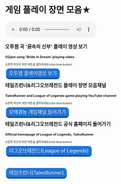 # 게임 플레이 장면 모음★
<html>

<head>
<style>
.btn{text-decoration: none; font-size:1rem; color:white; padding:5px 10px 5px 10px;
margin:3px; border-radius: 10px; transition:all 0.1s; text-shadow: 0px -1px rgba(0,0,0,0.44);}
.btn:active{transform:translateY(10px);}
.btn.blue{background-color:#1f75d9; border-bottom:5px solid #165195;}
.btn.blue:active{border-bottom:2px solid #165195;}
</style>
</head>
<body>
<body background="배경수정.png">                     

<audio src="게임채널 배경음악.mp3" controls autoplay></audio>
<p style="font-size:16px;"><b>오투잼 곡 '꿈속의 신부' 플레이 영상 보기</b>
<p style="font-size:11px;"><b>O2jam song 'Bride in Dream' playing video</b>
<p style="font-size:9px;">오른쪽 하단의 파란 버튼을 클릭하세요(click blue button)</p>
<a class="btn blue" href="https://www.youtube.com/watch?v=fsxaGLUBmek&t=5s" target="_blank">오투잼 플레이영상 보기</a>


<p style="font-size:16px;"><b>테일즈런너&리그오브레전드 플레이 장면 모음채널</b>
<p style="font-size:11px;"><b>TalesRunner and League of Legends game playing YouTube channel</b>
<p style="font-size:9px;">오른쪽 하단의 파란 버튼을 클릭하세요(click blue button)</p>
<a class="btn blue" href="https://www.youtube.com/user/dmsdud95" target="_blank">모에겜뇽 게임채널 들어가기</a>

<p style="font-size:16px;"><b>테일즈런너&리그오브레전드 공식 홈페이지 들어가기</b>
<p style="font-size:11px;"><b>Official homepage of League of Legends, TalesRunner</b>
<p style="font-size:9px;">오른쪽 하단의 파란 버튼을 클릭하세요(click blue button)</p>
<a class="btn blue" href="https://leagueoflegends.co.kr/" target="_blank">리그오브레전드(League of Legends)</a>

<br><br><a class="btn blue" href="http://tr.game.onstove.com/index.asp" target="_blank">테일즈런너(TalesRunner)</a>
